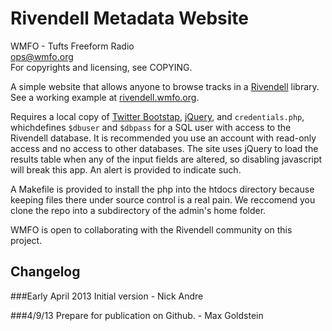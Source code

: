 Rivendell Metadata Website
==========================
WMFO - Tufts Freeform Radio  
ops@wmfo.org  
For copyrights and licensing, see COPYING.  

A simple website that allows anyone to browse tracks in a
[Rivendell](http://www.rivendellaudio.org/) library. See a working example at 
[rivendell.wmfo.org](http://rivendell.wmfo.org/).

Requires a local copy of [Twitter Bootstap](http://twitter.github.io/bootstrap/), [jQuery](http://jQuery.com), and `credentials.php`, whichdefines `$dbuser` and `$dbpass` for a SQL user with access to the Rivendell database. It is recommended you use an account with read-only access and no access to other databases. The site uses jQuery to load the results table when any of the input fields are altered, so disabling javascript will break this app. An alert is provided to indicate such.  

A Makefile is provided to install the php into the htdocs directory because
keeping files there under source control is a real pain. We reccomend you clone
the repo into a subdirectory of the admin's home folder.

WMFO is open to collaborating with the Rivendell community on this project.

Changelog
---------

###Early April 2013
Initial version - Nick Andre

###4/9/13
Prepare for publication on Github. - Max Goldstein

